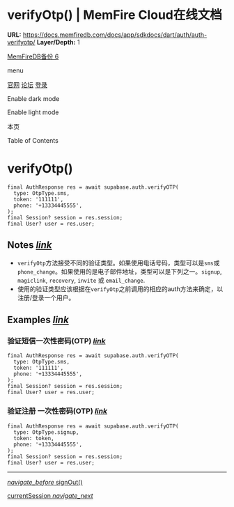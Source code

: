 # verifyOtp() | MemFire Cloud在线文档

**URL:** https://docs.memfiredb.com/docs/app/sdkdocs/dart/auth/auth-verifyotp/
**Layer/Depth:** 1

[MemFireDB备份 6](/)

menu

[官网](https://memfiredb.com/)
[论坛](https://community.memfiredb.com/)
[登录](https://cloud.memfiredb.com/auth/login)

Enable dark mode

Enable light mode

本页

Table of Contents

# verifyOtp()

```
final AuthResponse res = await supabase.auth.verifyOTP(
  type: OtpType.sms,
  token: '111111',
  phone: '+13334445555',
);
final Session? session = res.session;
final User? user = res.user;
```

## Notes [*link*](#notes)

* `verifyOtp`方法接受不同的验证类型。如果使用电话号码，类型可以是`sms`或`phone_change`。如果使用的是电子邮件地址，类型可以是下列之一。`signup`, `magiclink`, `recovery`, `invite` 或 `email_change`.
* 使用的验证类型应该根据在`verifyOtp`之前调用的相应的auth方法来确定，以注册/登录一个用户。

## Examples [*link*](#examples)

### 验证短信一次性密码(OTP) [*link*](#%e9%aa%8c%e8%af%81%e7%9f%ad%e4%bf%a1%e4%b8%80%e6%ac%a1%e6%80%a7%e5%af%86%e7%a0%81otp)

```
final AuthResponse res = await supabase.auth.verifyOTP(
  type: OtpType.sms,
  token: '111111',
  phone: '+13334445555',
);
final Session? session = res.session;
final User? user = res.user;
```

### 验证注册 一次性密码(OTP) [*link*](#%e9%aa%8c%e8%af%81%e6%b3%a8%e5%86%8c-%e4%b8%80%e6%ac%a1%e6%80%a7%e5%af%86%e7%a0%81otp)

```
final AuthResponse res = await supabase.auth.verifyOTP(
  type: OtpType.signup,
  token: token,
  phone: '+13334445555',
);
final Session? session = res.session;
final User? user = res.user;
```

---

[*navigate\_before* signOut()](/docs/app/sdkdocs/dart/auth/auth-signout/)

[currentSession *navigate\_next*](/docs/app/sdkdocs/dart/auth/auth-currentsession/)